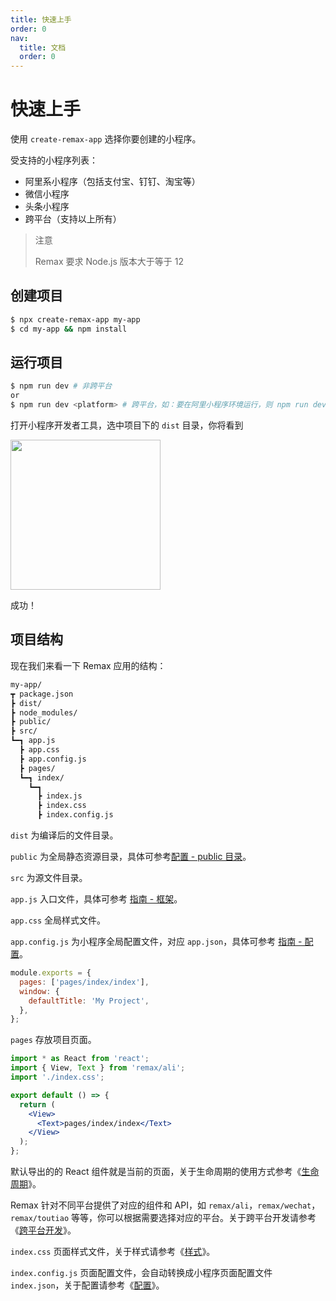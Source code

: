 ```yaml
---
title: 快速上手
order: 0
nav:
  title: 文档
  order: 0
---
```


# 快速上手

使用 `create-remax-app` 选择你要创建的小程序。

受支持的小程序列表：

- 阿里系小程序（包括支付宝、钉钉、淘宝等）
- 微信小程序
- 头条小程序
- 跨平台（支持以上所有）

> 注意
>
> Remax 要求 Node.js 版本大于等于 12

## 创建项目

```bash
$ npx create-remax-app my-app
$ cd my-app && npm install
```

## 运行项目

```bash
$ npm run dev # 非跨平台
or
$ npm run dev <platform> # 跨平台，如：要在阿里小程序环境运行，则 npm run dev ali
```

打开小程序开发者工具，选中项目下的 `dist` 目录，你将看到

<img src="https://gw.alipayobjects.com/mdn/rms_b5fcc5/afts/img/A*Ig_sQarBrgIAAAAAAAAAAABkARQnAQ" width="240" />

成功！

## 项目结构

现在我们来看一下 Remax 应用的结构：

```bash
my-app/
┳ package.json
┣ dist/
┣ node_modules/
┣ public/
┣ src/
┗━┓ app.js
  ┣ app.css
  ┣ app.config.js
  ┣ pages/
  ┗━┓ index/
    ┗━┓
      ┣ index.js
      ┣ index.css
      ┣ index.config.js
```

`dist` 为编译后的文件目录。

`public` 为全局静态资源目录，具体可参考[配置 - public 目录](/config/public)。

`src` 为源文件目录。

`app.js` 入口文件，具体可参考 [指南 - 框架](/guide/framework)。

`app.css` 全局样式文件。

`app.config.js` 为小程序全局配置文件，对应 `app.json`，具体可参考 [指南 - 配置](/guide/config)。

```js
module.exports = {
  pages: ['pages/index/index'],
  window: {
    defaultTitle: 'My Project',
  },
};
```

`pages` 存放项目页面。

```jsx
import * as React from 'react';
import { View, Text } from 'remax/ali';
import './index.css';

export default () => {
  return (
    <View>
      <Text>pages/index/index</Text>
    </View>
  );
};
```

默认导出的的 React 组件就是当前的页面，关于生命周期的使用方式参考《[生命周期](/guide/framework/app#生命周期)》。

Remax 针对不同平台提供了对应的组件和 API，如 `remax/ali`，`remax/wechat`，`remax/toutiao` 等等，你可以根据需要选择对应的平台。关于跨平台开发请参考《[跨平台开发](/guide/one)》。

`index.css` 页面样式文件，关于样式请参考《[样式](/guide/framework/style)》。

`index.config.js` 页面配置文件，会自动转换成小程序页面配置文件 `index.json`，关于配置请参考《[配置](/guide/config)》。
